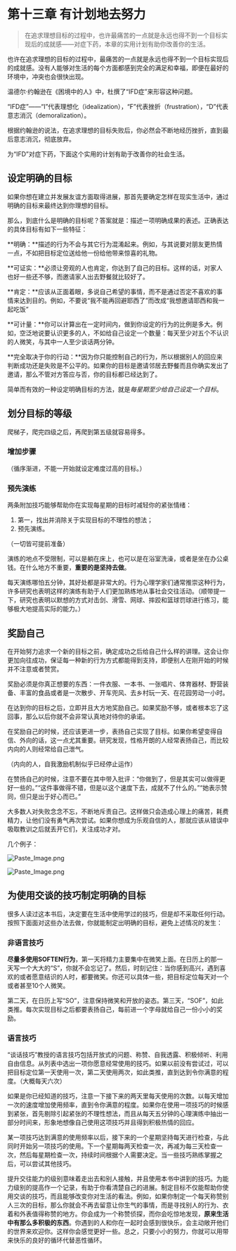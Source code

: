 # 第十三章 有计划地去努力

> 在追求理想目标的过程中，也许最痛苦的一点就是永远也得不到一个目标实现后的成就感——对症下药，本章的实用计划有助你改善你的生活。

也许在追求理想的目标的过程中，最痛苦的一点就是永远也得不到一个目标实现后的成就感。没有人能够对生活的每个方面都感到完全的满足和幸福，即便在最好的环境中，冲突也会很快出现。

温德尔·约翰逊在《困境中的人》中，杜撰了“IFD症”来形容这种问题。

“IFD症”——“I”代表理想化（idealization），“F”代表挫折（frustration），“D”代表意志消沉（demoralization）。

根据约翰逊的说法，在追求理想的目标失败后，你必然会不断地经历挫折，直到最后意志消沉，彻底放弃。

为“IFD”对症下药，下面这个实用的计划有助于改善你的社会生活。

## 设定明确的目标

如果你想在建立并发展友谊方面取得进展，那首先要确定怎样在现实生活中，通过明确的目标来最终达到你理想的目标。

那么，到底什么是明确的目标呢？答案就是：描述一项明确成果的表述。正确表达的具体目标有如下一些特征：

**明确：**描述的行为不会与其它行为混淆起来。例如，与其说要对朋友更热情一点，不如把目标定位送给他一份给他带来惊喜的礼物。

**可证实：**必须让旁观的人也肯定，你达到了自己的目标。这样的话，对家人也好一些还不够，而邀请家人出去野餐就比较好了。

**肯定：**应该从正面着眼，多说自己希望的事情，而不是通过否定不喜欢的事情来达到目的。例如，不要说“我不能再回避耶西了”而改成“我想邀请耶西和我一起吃饭”

**可计量：**你可以计算出在一定时间内，做到你设定的行为的比例是多大。例如，空泛地说要认识更多的人，不如给自己设定一个数量：每天至少对五个不认识的人微笑，与其中一人至少谈话两分钟。

**完全取决于你的行动：**因为你只能控制自己的行为，所以根据别人的回应来判断成功还是失败是不公平的。如果你的目标是邀请邻居去野餐而且你确实发出了邀请，那么不管对方答应与否，你的目标都已经达到了。

简单而有效的一种设定明确目标的方法，就是*每星期至少给自己设定一个目标*。

## 划分目标的等级

爬梯子，爬完四级之后，再爬到第五级就容易得多。



### 增加步骤

（循序渐进，不能一开始就设定难度过高的目标。）

### 预先演练

两条附加技巧能够帮助你在实现每星期的目标时减轻你的紧张情绪：

1. 第一，找出并消除关于实现目标的不理性的想法；
2. 预先演练。

（一切皆可提前准备）

演练的地点不受限制，可以是躺在床上，也可以是在浴室洗澡，或者是坐在办公桌钱。在什么地方不重要，**重要的是坚持去做**。

每天演练哪怕五分钟，其好处都是非常大的。行为心理学家们通常推崇这种行为，许多研究也表明这样的演练有助于人们更加熟练地从事社会交往活动。（顺带提一下，研究也表明以默想的方式对击剑、滑雪、网球、摔跤和篮球罚球进行练习，能够极大地提高实际的能力。）

## 奖励自己

在开始努力追求一个新的目标之前，确定成功之后给自己什么样的讲理。这会让你更加向往成功，保证每一种新的行为方式都能得到支持，即便别人在刚开始的时候并不注意或者赞赏。

奖励必须是你真正想要的东西：一件衣服、一本书、一张唱片、体育器材、野营装备、丰富的食品或者是一次散步、开车兜风、去乡村玩一天、在花园劳动一小时。

在达到你的目标之后，立即并且大方地奖励自己。如果奖励不够，或者根本忘了这回事，那么以后你就不会非常认真地对待你的承诺。

在奖励自己的时候，还应该更进一步，表扬自己实现了目标。如果你希望变得自信、外向的话，这一点尤其重要。研究发现，性格开朗的人经常表扬自己，而比较内向的人则经常给自己泄气。

（内向的人，自我激励机制似乎已经停止运作）

在赞扬自己的时候，注意不要在其中带入批评：“你做到了，但是其实可以做得更好一些的。”“这件事做得不错，但是以这个速度下去，成就不了什么的。”“她表示赞同，但只是出于好心而已。”

大多数人对失败念念不忘，不断地斥责自己。这样做只会造成心理上的痛苦，耗费精力，让他们没有勇气再次尝试。如果你想成为乐观自信的人，那就应该从错误中吸取教训之后就丢开它们，关注成功才对。

几个例子：

![Paste_Image.png](http://upload-images.jianshu.io/upload_images/197369-9c74660fd8162a7c.png?imageMogr2/auto-orient/strip%7CimageView2/2/w/1240)

![Paste_Image.png](http://upload-images.jianshu.io/upload_images/197369-6501cca92674a315.png?imageMogr2/auto-orient/strip%7CimageView2/2/w/1240)



## 为使用交谈的技巧制定明确的目标

很多人读过这本书后，决定要在生活中使用学过的技巧，但是却不采取任何行动。按照下面面对这些办法去做，你就能制定出明确的目标，避免上述情况的发生：

### 非语言技巧

**尽量多使用SOFTEN行为**，第一天将精力主要集中在微笑上面。在日历上的那一天写一个大大的“S”，你就不会忘记了。然后，时刻记住：当你感到高兴，遇到喜欢的或者愿意结识的人时，都要微笑。你还可以具体一些，把目标定位每天对一个或者甚至10个人微笑。

第二天，在日历上写“SO”，注意保持微笑和开放的姿态。第三天，“SOF”，如此类推。每次实现目标之后都要表扬自己，每前进一个字母就给自己一份小小的奖励。

### 语言技巧

“谈话技巧”教授的语言技巧包括开放式的问题、称赞、自我透露、积极倾听、利用自由信息。从列表中选出一项你愿意经常使用的技巧。如果以前没有尝试过，可以把目标定位第一天使用一次，第二天使用两次，如此类推，直到达到令你满意的程度。（大概每天六次）

如果是你已经知道的技巧，注意一下接下来的两天里每天使用的次数。以每天增加一次的速度增加使用频率，直到令你满意的程度。如果你在使用一项技巧的时候感到紧张，首先剔除引起紧张的不理性想法，而且从每天五分钟的心理演练中抽出一部分时间来，形象地想像自己使用这项技巧并且得到积极热情的回应。

某一项技巧达到满意的使用频率以后，接下来的一个星期坚持每天进行检查，与此同时开始另一项技巧的使用。下一个星期每两天检查一次，再减为每三天检查一次，然后每星期检查一次，持续时间根据个人需要决定。当一些技巧熟练掌握之后，可以尝试其他技巧。

提升交往能力的级别意味着走出去和别人接触，并且使用本书中讲到的技巧。为能力级别的提高作一个记录，有助于你看清楚自己的进展。制定目标不仅能帮助你使用交谈的技巧，而且能够改变你对生活的看法。例如，如果你制定一个每天称赞别人三次的目标，那么你就会不再去留意让你生气的事情，而是寻找别人的行为、衣着和外表值得称赞的地方。你会成为一个称赞侦探，而你会吃惊地发现，**原来生活中有那么多积极的东西**。你遇到的人和你在一起时会感到很快乐，会主动敞开他们的世界来欢迎你。这样你会感觉更好一些。总之，只要小小的努力，你就可以用带来快乐的良好的循环代替恶性循环。
















































